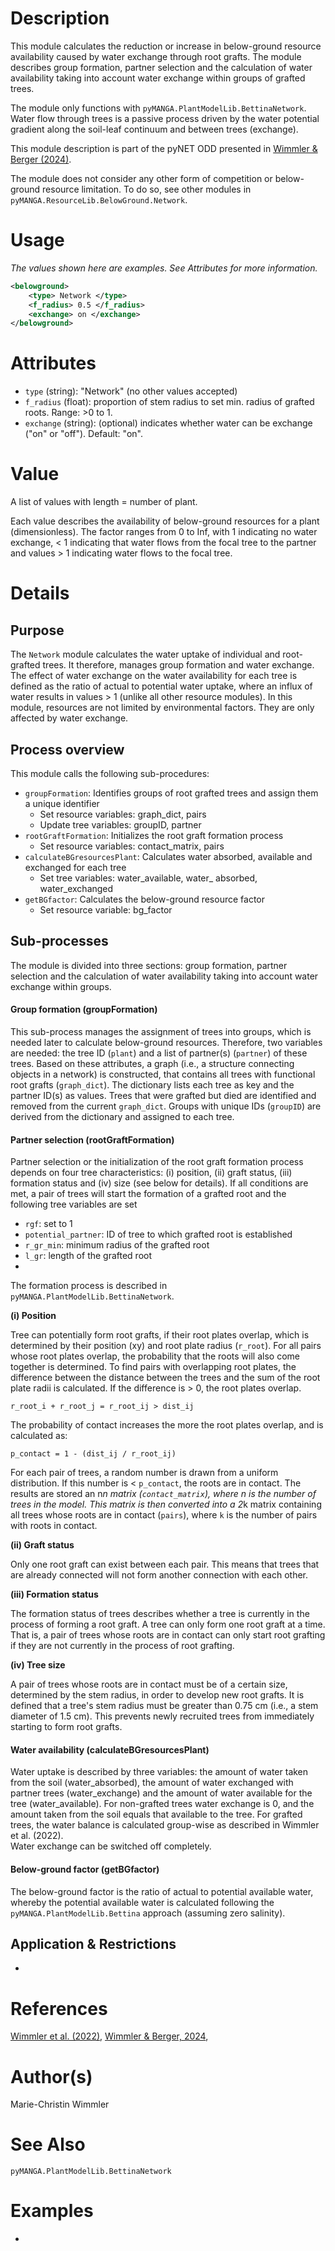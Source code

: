 # Description

This module calculates the reduction or increase in below-ground resource availability caused by water exchange through root grafts.
The module describes group formation, partner selection and the calculation of water availability taking into account water exchange within groups of grafted trees.

The module only functions with ``pyMANGA.PlantModelLib.BettinaNetwork``.
Water flow through trees is a passive process driven by the water potential gradient along the soil-leaf continuum and between trees (exchange).

This module description is part of the pyNET ODD presented in <a href="https://doi.org/10.1016/j.ecolmodel.2024.110916" target="_blank">Wimmler & Berger (2024)</a>.

The module does not consider any other form of competition or below-ground resource limitation.
To do so, see other modules in ``pyMANGA.ResourceLib.BelowGround.Network``.

# Usage

*The values shown here are examples. See Attributes for more information.*

```xml
<belowground>
    <type> Network </type>
    <f_radius> 0.5 </f_radius>
    <exchange> on </exchange> 
</belowground>
```

# Attributes

- ``type`` (string): "Network" (no other values accepted)
- ``f_radius`` (float): proportion of stem radius to set min. radius of grafted roots. Range: >0 to 1.
- ``exchange`` (string): (optional) indicates whether water can be exchange ("on" or "off"). Default: "on".

# Value

A list of values with length = number of plant.

Each value describes the availability of below-ground resources for a plant (dimensionless). 
The factor ranges from 0 to Inf, with 1 indicating no water exchange, 
< 1 indicating that water flows from the focal tree to the partner and 
values > 1 indicating water flows to the focal tree. 

# Details
## Purpose

The ``Network`` module calculates the water uptake of individual and root-grafted trees. 
It therefore, manages group formation and water exchange. 
The effect of water exchange on the water availability for each tree is defined as the ratio of actual to potential water uptake, 
where an influx of water results in values > 1 (unlike all other resource modules). 
In this module, resources are not limited by environmental factors.
They are only affected by water exchange.

## Process overview

This module calls the following sub-procedures:
- ``groupFormation``: Identifies groups of root grafted trees and assign them a unique identifier
  - Set resource variables: graph_dict, pairs
  - Update tree variables: groupID, partner 
- ``rootGraftFormation``:  Initializes the root graft formation process
  - Set resource variables: contact_matrix, pairs 
- ``calculateBGresourcesPlant``: Calculates water absorbed, available and exchanged for each tree
  - Set tree variables: water_available, water_ absorbed, water_exchanged 
- ``getBGfactor``: Calculates the below-ground resource factor
  - Set resource variable: bg_factor

## Sub-processes

The module is divided into three sections: group formation, partner selection and the calculation of water availability taking into account water exchange within groups.

#### Group formation (groupFormation)

This sub-process manages the assignment of trees into groups, which is needed later to calculate below-ground resources.
Therefore, two variables are needed: the tree ID (``plant``) and a list of partner(s) (``partner``) of these trees. 
Based on these attributes, a graph (i.e., a structure connecting objects in a network) is constructed, 
that contains all trees with functional root grafts (``graph_dict``). 
The dictionary lists each tree as key and the partner ID(s) as values. 
Trees that were grafted but died are identified and removed from the current ``graph_dict``. 
Groups with unique IDs (``groupID``) are derived from the dictionary and assigned to each tree.


#### Partner selection (rootGraftFormation)

Partner selection or the initialization of the root graft formation process depends on four tree characteristics:
(i) position, (ii) graft status, (iii) formation status and (iv) size (see below for details). 
If all conditions are met, a pair of trees will start the formation of a grafted root and the following tree variables are set
- ``rgf``: set to 1
- ``potential_partner``: ID of tree to which grafted root is established
- ``r_gr_min``: minimum radius of the grafted root
- ``l_gr``: length of the grafted root
- 
The formation process is described in ``pyMANGA.PlantModelLib.BettinaNetwork``.

**(i) Position**

Tree can potentially form root grafts, if their root plates overlap, 
which is determined by their position (xy) and root plate radius (``r_root``). 
For all pairs whose root plates overlap, the probability that the roots will also come together is determined. 
To find pairs with overlapping root plates, the difference between the distance between the trees and the sum of the root plate radii is calculated.
If the difference is > 0, the root plates overlap. 

``
r_root_i + r_root_j = r_root_ij > dist_ij
``

The probability of contact increases the more the root plates overlap, and is calculated as:

``
p_contact = 1 - (dist_ij / r_root_ij)
``

For each pair of trees, a random number is drawn from a uniform distribution. 
If this number is < ``p_contact``, the roots are in contact. 
The results are stored an n*n matrix (``contact_matrix``), where n is the number of trees in the model.
This matrix is then converted into a 2*k matrix containing all trees whose roots are in contact (``pairs``), 
where ``k`` is the number of pairs with roots in contact.

**(ii) Graft status**

Only one root graft can exist between each pair. 
This means that trees that are already connected will not form another connection with each other.

**(iii) Formation status**

The formation status of trees describes whether a tree is currently in the process of forming a root graft. 
A tree can only form one root graft at a time. 
That is, a pair of trees whose roots are in contact can only start root grafting if they are not currently in the process of root grafting.

**(iv) Tree size**

A pair of trees whose roots are in contact must be of a certain size, determined by the stem radius, in order to develop new root grafts. 
It is defined that a tree's stem radius must be greater than 0.75 cm (i.e., a stem diameter of 1.5 cm). 
This prevents newly recruited trees from immediately starting to form root grafts.

#### Water availability (calculateBGresourcesPlant)

Water uptake is described by three variables: the amount of water taken from the soil (water_absorbed), 
the amount of water exchanged with partner trees (water_exchange) and the amount of water available for the tree (water_available). 
For non-grafted trees water exchange is 0, and the amount taken from the soil equals that available to the tree. 
For grafted trees, the water balance is calculated group-wise as described in Wimmler et al. (2022).  
Water exchange can be switched off completely.

#### Below-ground factor (getBGfactor)

The below-ground factor is the ratio of actual to potential available water, 
whereby the potential available water is calculated following the ``pyMANGA.PlantModelLib.Bettina`` approach (assuming zero salinity).


## Application & Restrictions

-

# References

<a href="https://doi.org/10.1093/aob/mcac074" target="_blank">Wimmler et al. (2022)</a>,
<a href="https://doi.org/10.1016/j.ecolmodel.2024.110916" target="_blank">Wimmler & Berger, 2024</a>,



# Author(s)

Marie-Christin Wimmler

# See Also

``pyMANGA.PlantModelLib.BettinaNetwork``

# Examples

-


